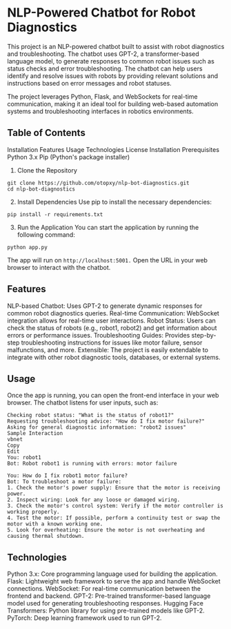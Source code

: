 # NLP-Powered Chatbot for Robot Diagnostics

This project is an NLP-powered chatbot built to assist with robot diagnostics and troubleshooting. The chatbot uses GPT-2, a transformer-based language model, to generate responses to common robot issues such as status checks and error troubleshooting. The chatbot can help users identify and resolve issues with robots by providing relevant solutions and instructions based on error messages and robot statuses.

The project leverages Python, Flask, and WebSockets for real-time communication, making it an ideal tool for building web-based automation systems and troubleshooting interfaces in robotics environments.

## Table of Contents
Installation
Features
Usage
Technologies
License
Installation
Prerequisites
Python 3.x
Pip (Python's package installer)

1. Clone the Repository
```
git clone https://github.com/otopxy/nlp-bot-diagnostics.git
cd nlp-bot-diagnostics
```
2. Install Dependencies
Use pip to install the necessary dependencies:

```
pip install -r requirements.txt
```

3. Run the Application
You can start the application by running the following command:

```
python app.py
```

The app will run on ``` http://localhost:5001. ``` Open the URL in your web browser to interact with the chatbot.

## Features
NLP-based Chatbot: Uses GPT-2 to generate dynamic responses for common robot diagnostics queries.
Real-time Communication: WebSocket integration allows for real-time user interactions.
Robot Status: Users can check the status of robots (e.g., robot1, robot2) and get information about errors or performance issues.
Troubleshooting Guides: Provides step-by-step troubleshooting instructions for issues like motor failure, sensor malfunctions, and more.
Extensible: The project is easily extendable to integrate with other robot diagnostic tools, databases, or external systems.

## Usage
Once the app is running, you can open the front-end interface in your web browser. The chatbot listens for user inputs, such as:

```
Checking robot status: "What is the status of robot1?"
Requesting troubleshooting advice: "How do I fix motor failure?"
Asking for general diagnostic information: "robot2 issues"
Sample Interaction
vbnet
Copy
Edit
You: robot1
Bot: Robot robot1 is running with errors: motor failure

You: How do I fix robot1 motor failure?
Bot: To troubleshoot a motor failure:
1. Check the motor's power supply: Ensure that the motor is receiving power.
2. Inspect wiring: Look for any loose or damaged wiring.
3. Check the motor's control system: Verify if the motor controller is working properly.
4. Test the motor: If possible, perform a continuity test or swap the motor with a known working one.
5. Look for overheating: Ensure the motor is not overheating and causing thermal shutdown.
```

## Technologies
Python 3.x: Core programming language used for building the application.
Flask: Lightweight web framework to serve the app and handle WebSocket connections.
WebSocket: For real-time communication between the frontend and backend.
GPT-2: Pre-trained transformer-based language model used for generating troubleshooting responses.
Hugging Face Transformers: Python library for using pre-trained models like GPT-2.
PyTorch: Deep learning framework used to run GPT-2.

